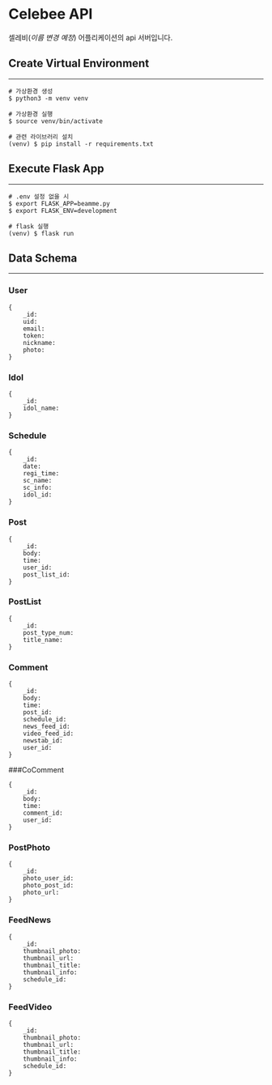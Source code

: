 # Celebee API
셀레비(*이름 변경 예정*) 어플리케이션의 api 서버입니다.


## Create Virtual Environment
---
```
# 가상환경 생성
$ python3 -m venv venv

# 가상환경 실행
$ source venv/bin/activate

# 관련 라이브러리 설치
(venv) $ pip install -r requirements.txt
```

## Execute Flask App
---
```
# .env 설정 없을 시
$ export FLASK_APP=beamme.py
$ export FLASK_ENV=development

# flask 실행
(venv) $ flask run
```
## Data Schema
---

### User
```
{
    _id:
    uid:
    email:
    token:
    nickname:
    photo:
}
```

### Idol
```
{
    _id:
    idol_name:
}
```

### Schedule
```
{
    _id:
    date:
    regi_time:
    sc_name:
    sc_info:
    idol_id:
}
```

### Post
```
{
    _id:
    body:
    time:
    user_id:
    post_list_id:
}
```

### PostList
```
{
    _id:
    post_type_num:
    title_name:
}
```

### Comment
```
{
    _id:
    body:
    time:
    post_id:
    schedule_id:
    news_feed_id:
    video_feed_id:
    newstab_id:
    user_id:
}
```

###CoComment
```
{
    _id:
    body:
    time:
    comment_id:
    user_id:
}
```

### PostPhoto
```
{
    _id:
    photo_user_id:
    photo_post_id:
    photo_url:
}
```

### FeedNews
```
{
    _id:
    thumbnail_photo:
    thumbnail_url:
    thumbnail_title:
    thumbnail_info:
    schedule_id:
}
```

### FeedVideo
```
{
    _id:
    thumbnail_photo:
    thumbnail_url:
    thumbnail_title:
    thumbnail_info:
    schedule_id:
}
```